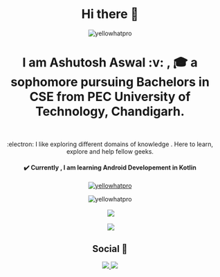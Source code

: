 <h1 align="center">Hi there 👋 </h1>   
<p align="center"> <img src="https://komarev.com/ghpvc/?username=yellowhatprot&label=Profile%20views&color=0e75b6&style=flat" alt="yellowhatpro" /> </p>

<h1 align="center"> I am Ashutosh Aswal :v: , 🎓 a sophomore pursuing Bachelors in CSE from PEC University of Technology, Chandigarh.  </h1>
<br>
<p align="center">
:electron: I like exploring different domains of knowledge . Here to learn, explore and help fellow geeks.
</p>

<h4 align="center"> ✔️ Currently , I am learning Android Developement in Kotlin </h4>

<p align="center"> <a href="https://github.com/ryo-ma/github-profile-trophy"><img src="https://github-profile-trophy.vercel.app/?username=yellowhatpro&theme=darkhub" alt="yellowhatpro" /></a> </p>
<p align="center"><img align="center" src="https://github-readme-streak-stats.herokuapp.com/?user=yellowhatpro&theme=dark" alt="yellowhatpro" />
</p>
 </p>
<p align="center">&nbsp;<img align="center" src="https://github-readme-stats.vercel.app/api?username=yellowHatpro&show_icons=true&theme=tokyonight" /></p>
<p align="center">&nbsp;<img align="center" src="https://github-readme-stats.vercel.app/api/top-langs/?username=yellowhatpro&layout=compact&theme=tokyonight" /></p>

<h2 align="center">Social 🔗 </h2>

<p align="center">
  <span>
<a href="https://www.linkedin.com/in/ashutosh-aswal-785101203">
<img src="https://img.shields.io/badge/LinkedIn-blue?style=for-the-badge&logo=linkedin&labelColor=blue">
</a>
    </span>
 <span>
  <a href="https://www.instagram.com/_aashu_aswal_/">
<img src="https://img.shields.io/badge/Instagram-E4405F?style=for-the-badge&logo=instagram&logoColor=white">
</a>
  </span>
</p>



